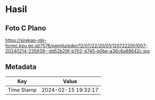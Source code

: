 # Hasil

## Foto C Plano

https://sirekap-obj-formc.kpu.go.id/7576/pemilu/pdpr/12/07/22/20/01/1207222001007-20240214-235939--dd52b29f-b702-4745-b0be-a36c6a88642c.jpg


## Metadata

| Key        | Value               |
| ---------- | ------------------- |
| Time Stamp | 2024-02-15 19:32:17 |



